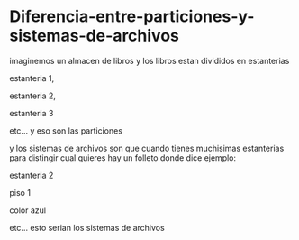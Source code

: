 # Diferencia-entre-particiones-y-sistemas-de-archivos

imaginemos un almacen de libros
y los libros estan divididos en estanterias 

estanteria 1, 

estanteria 2, 

estanteria 3 

etc... y eso son las particiones

y los sistemas de archivos son que cuando tienes muchisimas estanterias para distingir cual quieres hay un folleto donde dice 
ejemplo:

estanteria 2

piso 1

color azul

etc... esto serian los sistemas de archivos
